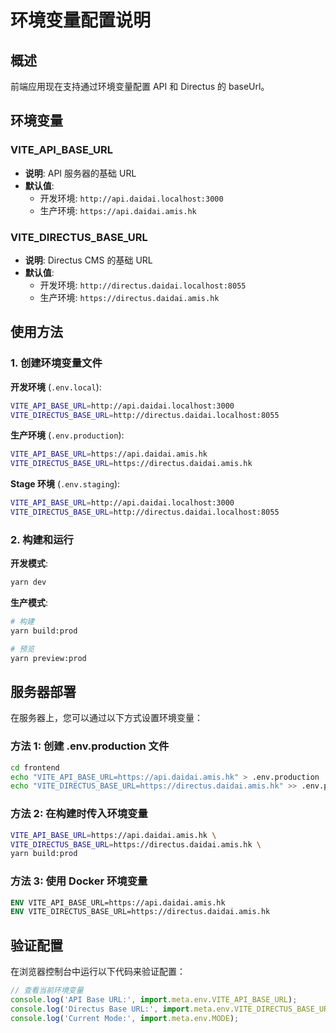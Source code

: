 # 环境变量配置说明

## 概述
前端应用现在支持通过环境变量配置 API 和 Directus 的 baseUrl。

## 环境变量

### VITE_API_BASE_URL
- **说明**: API 服务器的基础 URL
- **默认值**: 
  - 开发环境: `http://api.daidai.localhost:3000`
  - 生产环境: `https://api.daidai.amis.hk`

### VITE_DIRECTUS_BASE_URL  
- **说明**: Directus CMS 的基础 URL
- **默认值**:
  - 开发环境: `http://directus.daidai.localhost:8055`
  - 生产环境: `https://directus.daidai.amis.hk`

## 使用方法

### 1. 创建环境变量文件

**开发环境** (`.env.local`):
```bash
VITE_API_BASE_URL=http://api.daidai.localhost:3000
VITE_DIRECTUS_BASE_URL=http://directus.daidai.localhost:8055
```

**生产环境** (`.env.production`):
```bash
VITE_API_BASE_URL=https://api.daidai.amis.hk
VITE_DIRECTUS_BASE_URL=https://directus.daidai.amis.hk
```

**Stage 环境** (`.env.staging`):
```bash
VITE_API_BASE_URL=http://api.daidai.localhost:3000
VITE_DIRECTUS_BASE_URL=http://directus.daidai.localhost:8055
```

### 2. 构建和运行

**开发模式**:
```bash
yarn dev
```

**生产模式**:
```bash
# 构建
yarn build:prod

# 预览
yarn preview:prod
```

## 服务器部署

在服务器上，您可以通过以下方式设置环境变量：

### 方法 1: 创建 .env.production 文件
```bash
cd frontend
echo "VITE_API_BASE_URL=https://api.daidai.amis.hk" > .env.production
echo "VITE_DIRECTUS_BASE_URL=https://directus.daidai.amis.hk" >> .env.production
```

### 方法 2: 在构建时传入环境变量
```bash
VITE_API_BASE_URL=https://api.daidai.amis.hk \
VITE_DIRECTUS_BASE_URL=https://directus.daidai.amis.hk \
yarn build:prod
```

### 方法 3: 使用 Docker 环境变量
```dockerfile
ENV VITE_API_BASE_URL=https://api.daidai.amis.hk
ENV VITE_DIRECTUS_BASE_URL=https://directus.daidai.amis.hk
```

## 验证配置

在浏览器控制台中运行以下代码来验证配置：
```javascript
// 查看当前环境变量
console.log('API Base URL:', import.meta.env.VITE_API_BASE_URL);
console.log('Directus Base URL:', import.meta.env.VITE_DIRECTUS_BASE_URL);
console.log('Current Mode:', import.meta.env.MODE);
```
